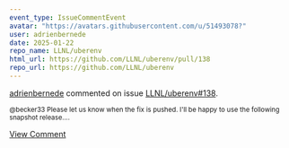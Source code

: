 ```yaml
---
event_type: IssueCommentEvent
avatar: "https://avatars.githubusercontent.com/u/51493078?"
user: adrienbernede
date: 2025-01-22
repo_name: LLNL/uberenv
html_url: https://github.com/LLNL/uberenv/pull/138
repo_url: https://github.com/LLNL/uberenv
---
```


<a href='https://github.com/adrienbernede' target='_blank'>adrienbernede</a> commented on issue <a href='https://github.com/LLNL/uberenv/pull/138' target='_blank'>LLNL/uberenv#138</a>.

<small>@becker33 Please let us know when the fix is pushed. I'll be happy to use the following snapshot release....</small>

<a href='https://github.com/LLNL/uberenv/pull/138' target='_blank'>View Comment</a>
